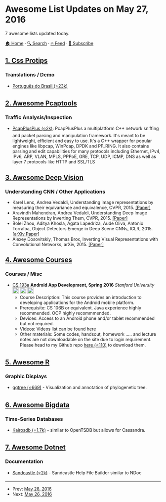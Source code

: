 # Awesome List Updates on May 27, 2016

7 awesome lists updated today.

[🏠 Home](/README.md) · [🔍 Search](https://test.trackawesomelist.com/search/) · [🔥 Feed](https://test.trackawesomelist.com/feed.xml) · [📮 Subscribe](https://trackawesomelist.us17.list-manage.com/subscribe?u=d2f0117aa829c83a63ec63c2f&id=36a103854c)



## [1. Css Protips](/content/AllThingsSmitty/css-protips/README.md)

### Translations / [Demo](http://codepen.io/AllThingsSmitty/pen/XKgOkR)

*   [Português do Brasil (⭐23k)](https://github.com/AllThingsSmitty/css-protips/tree/master/translations/pt-BR)

## [2. Awesome Pcaptools](/content/caesar0301/awesome-pcaptools/README.md)

### Traffic Analysis/Inspection

*   [PcapPlusPlus (⭐2k)](https://github.com/seladb/PcapPlusPlus): PcapPlusPlus a multiplatform C++ network sniffing and packet parsing and manipulation framework. It's meant to be lightweight, efficient and easy to use. It's a C++ wrapper for popular engines like libpcap, WinPcap, DPDK and PF\_RING. It also contains parsing and edit capabilities for many protocols including Ethernet, IPv4, IPv6, ARP, VLAN, MPLS, PPPoE, GRE, TCP, UDP, ICMP, DNS as well as layer 7 protocols like HTTP and SSL/TLS

## [3. Awesome Deep Vision](/content/kjw0612/awesome-deep-vision/README.md)

### Understanding CNN / Other Applications

*   Karel Lenc, Andrea Vedaldi, Understanding image representations by measuring their equivariance and equivalence, CVPR, 2015. [\[Paper\]](http://www.cv-foundation.org/openaccess/content_cvpr_2015/papers/Lenc_Understanding_Image_Representations_2015_CVPR_paper.pdf)
*   Aravindh Mahendran, Andrea Vedaldi, Understanding Deep Image Representations by Inverting Them, CVPR, 2015. [\[Paper\]](http://www.cv-foundation.org/openaccess/content_cvpr_2015/papers/Mahendran_Understanding_Deep_Image_2015_CVPR_paper.pdf)
*   Bolei Zhou, Aditya Khosla, Agata Lapedriza, Aude Oliva, Antonio Torralba, Object Detectors Emerge in Deep Scene CNNs, ICLR, 2015. [\[arXiv Paper\]](http://arxiv.org/abs/1412.6856)
*   Alexey Dosovitskiy, Thomas Brox, Inverting Visual Representations with Convolutional Networks, arXiv, 2015. [\[Paper\]](http://arxiv.org/abs/1506.02753)

## [4. Awesome Courses](/content/prakhar1989/awesome-courses/README.md)

### Courses / Misc

*   [CS 193a](http://web.stanford.edu/class/cs193a/lectures.shtml) **Android App Development, Spring 2016** *Stanford University* <img src="https://assets-cdn.github.com/images/icons/emoji/unicode/1f4f9.png" width="20" height="20" alt="Lecture Videos" title="Lecture Videos" /> <img src="https://assets-cdn.github.com/images/icons/emoji/unicode/1f4bb.png" width="20" height="20" alt="Assignments" title="Assignments" /> <img src="https://assets-cdn.github.com/images/icons/emoji/unicode/1f4dd.png" width="20" height="20" alt="Lecture Notes" title="Lecture Notes" />
    *   Course Description: This course provides an introduction to developing applications for the Android mobile platform.
    *   Prerequisite: CS 106B or equivalent. Java experience highly recommended. OOP highly recommmended.
    *   Devices: Access to an Android phone and/or tablet recommended but not required.
    *   Videos: Videos list can be found [here](http://web.stanford.edu/class/cs193a/videos.shtml)
    *   Other materials: Some codes, handsout, homework ..... and lecture notes are not downloadable on the site due to login requirement. Please head to my Github repo [here (⭐110)](https://github.com/VoLuong/Materials-CS193A-Android-App-Development-Standford) to download them.

## [5. Awesome R](/content/qinwf/awesome-R/README.md)

### Graphic Displays

*   [ggtree (⭐669)](https://github.com/GuangchuangYu/ggtree) - Visualization and annotation of phylogenetic tree.

## [6. Awesome Bigdata](/content/newTendermint/awesome-bigdata/README.md)

### Time-Series Databases

*   [Kairosdb (⭐1.7k)](https://github.com/kairosdb/kairosdb) - similar to OpenTSDB but allows for Cassandra.

## [7. Awesome Dotnet](/content/quozd/awesome-dotnet/README.md)

### Documentation

*   [Sandcastle (⭐2k)](https://github.com/EWSoftware/SHFB) - Sandcastle Help File Builder similar to NDoc

---

- Prev: [May 28, 2016](/content/2016/05/28/README.md)
- Next: [May 26, 2016](/content/2016/05/26/README.md)